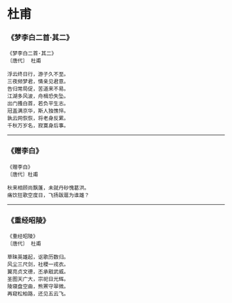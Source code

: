 # 杜甫

### 《梦李白二首·其二》

```
《梦李白二首·其二》
〔唐代〕 杜甫

浮云终日行，游子久不至。
三夜频梦君，情亲见君意。
告归常局促，苦道来不易。
江湖多风波，舟楫恐失坠。
出门搔白首，若负平生志。
冠盖满京华，斯人独憔悴。
孰云网恢恢，将老身反累。
千秋万岁名，寂寞身后事。
```

---

### 《赠李白》

```
《赠李白》
〔唐代〕杜甫

秋来相顾尚飘蓬，未就丹砂愧葛洪。
痛饮狂歌空度日，飞扬跋扈为谁雄？
```

---

### 《重经昭陵》

```
《重经昭陵》
〔唐代〕 杜甫

草昧英雄起，讴歌历数归。
风尘三尺剑，社稷一戎衣。
翼亮贞文德，丕承戢武威。
圣图天广大，宗祀日光辉。
陵寝盘空曲，熊罴守翠微。
再窥松柏路，还见五云飞。
```
